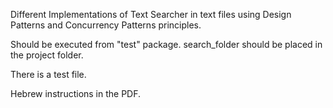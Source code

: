
Different Implementations of Text Searcher in text files using Design Patterns and Concurrency Patterns principles.

Should be executed from "test" package.
search_folder should be placed in the project folder.

There is a test file.

Hebrew instructions in the PDF.
